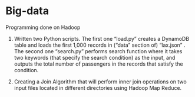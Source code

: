 # Big-data
Programming done on Hadoop
1. Written two Python scripts. The first one “load.py” creates a DynamoDB table and loads the first 1,000 records in (“data” section of) “lax.json” . The second one “search.py” performs  search function where it takes two keywords (that specify the search condition) as the input, and outputs the total number of passengers in the records that satisfy the condition.

2. Creating a Join Algorithm that will perform inner join operations on two input files located in different directories using Hadoop Map Reduce.

